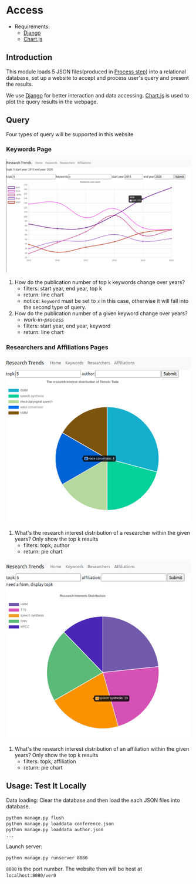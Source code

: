 # Access

- Requirements:
  - [Django](https://www.djangoproject.com/)
  - [Chart.js](https://www.chartjs.org/)
  

## Introduction 
This module loads 5 JSON files(produced in [Process step](../process/README.md)) into a relational database, set up a website to accept and process user's query and present the results. 

We use [Django](https://www.djangoproject.com/) for better interaction and data accessing. [Chart.js](https://www.chartjs.org/) is used to plot the query results in the webpage. 


## Query 
Four types of query will be supported in this website

### Keywords Page 
![keyword](../static/keyword.png)
1. How do the publication number of top k keywords change over years?
   - filters: start year, end year, top k 
   - return: line chart 
   - notice: `keyword` must be set to `x` in this case, otherwise it will fall into the second type of query.
2. How do the publication number of a given keyword change over years?
   - *work-in-process*
   - filters: start year, end year, keyword 
   - return: line chart 

### Researchers and Affiliations Pages
![](../static/author.png)
1. What's the research interest distribution of a researcher within the given years? Only show the top k results
   - filters: topk, author
   - return: pie chart

![](../static/affiliation.png)
1. What's the research interest distribution of an affiliation within the given years? Only show the top k results
   - filters: topk, affiliation 
   - return: pie chart


## Usage: Test It Locally

Data loading: Clear the database and then load the each JSON files into database.
```
python manage.py flush 
python manage.py loaddata conference.json 
python manage.py loaddata author.json 
... 
```

Launch server:
```
python manage.py runserver 8080
```
`8080` is the port number. The website then will be host at `localhost:8080/ver0`
